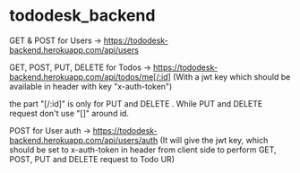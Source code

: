 # tododesk_backend

GET & POST for Users -> https://tododesk-backend.herokuapp.com/api/users

GET, POST, PUT, DELETE for Todos -> https://tododesk-backend.herokuapp.com/api/todos/me[/:id] (With a jwt key which should be available in header with key "x-auth-token")

the part "[/:id]" is only for PUT and DELETE . While PUT and DELETE request don't use "[]" around id.

POST for User auth -> https://tododesk-backend.herokuapp.com/api/users/auth (It will give the jwt key, which should be set to x-auth-token in header from client side to perform GET, POST, PUT and DELETE request to Todo UR)
